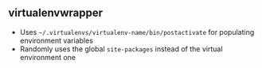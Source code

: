 ## virtualenvwrapper
- Uses `~/.virtualenvs/virtualenv-name/bin/postactivate` for populating environment variables
- Randomly uses the global `site-packages` instead of the virtual environment one
